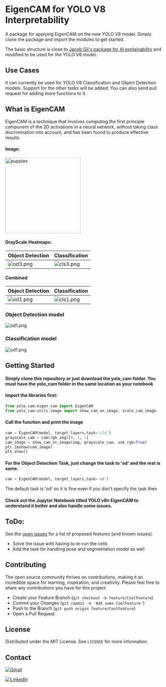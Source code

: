 
# EigenCAM for YOLO V8 Interpretability

A package for applying EigenCAM on the new YOLO V8 model. Simply clone the package and import the modules to get started.

The basic structure is close to [Jacob Gil's package for AI explainability](https://github.com/jacobgil/pytorch-grad-cam) and modified to be used for the YOLO V8 model.



## Use Cases 

It can currently be used for YOLO V8 Classification and Object Detection models. Support for the other tasks will be added. You can also send pull request for adding more functions to it.

## What is EigenCAM
EigenCAM is a technique that involves computing the first principle component of the 2D activations in a neural network, without taking class discrimination into account, and has been found to produce effective results.

#### Image:

<img src="images/puppies.jpg" alt="puppies" width="240" height="240">


#### GrayScale Heatmaps:

| Object Detection  | Classification  |
| -------- | -------- |
| ![od3.png](images/od3.png)  | ![cls3.png](images/cls3.png) |

#### Combined

| Object Detection  | Classification  |
| -------- | -------- |
| ![od1.png](images/od1.png)  | ![cls1.png](images/cls1.png) |

### Object Detection model
![od1.png](images/od2.png)

### Classification model
![od1.png](images/cls2.png)



## Getting Started

#### Simply clone this repository or just download the yolo_cam folder. You must have the yolo_cam folder in the same location as your notebook

#### Import the libraries first:
```python
from yolo_cam.eigen_cam import EigenCAM
from yolo_cam.utils.image import show_cam_on_image, scale_cam_image
```

#### Call the function and print the image

```python
cam = EigenCAM(model, target_layers,task='cls')
grayscale_cam = cam(rgb_img)[0, :, :]
cam_image = show_cam_on_image(img, grayscale_cam, use_rgb=True)
plt.imshow(cam_image)
plt.show()
```

#### For the Object Detection Task, just change the task to 'od' and the rest is same.

```python
cam = EigenCAM(model, target_layers,task='od')
```
The default task is 'od' so it is fine even if you don't specify the task then

#### Check out the Jupyter Notebook titled YOLO v8n EigenCAM to understand it better and also handle some issues.


## ToDo:

See the [open issues](https://github.com/rigvedrs/Yolo-V8-CAM/issues) for a list of proposed features (and known issues).

- Solve the issue with having to re-run the cells
- Add the task for handling pose and segmentation model as well




## Contributing

The open source community thrives on contributions, making it an incredible space for learning, inspiration, and creativity. Please feel free to share any contributions you have for this project.

-  Create your Feature Branch (`git checkout -b feature/CoolFeature`)
-  Commit your Changes (`git commit -m 'Add some CoolFeature'`)
-  Push to the Branch (`git push origin feature/CoolFeature`)
-  Open a Pull Request



## License

Distributed under the MIT License. See `LICENSE` for more information.
## Contact
[![Gmail](https://img.shields.io/badge/Gmail-D14836?style=for-the-badge&logo=gmail&logoColor=white "My email ID")](mailto:rigvedrs@gmail.com)

[![LinkedIn](https://img.shields.io/badge/LinkedIn-0077B5?style=for-the-badge&logo=linkedin&logoColor=white "Visit my LinkedIn profile")](https://www.linkedin.com/in/rigvedrs/)



